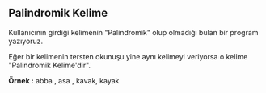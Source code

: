 ## Palindromik Kelime 

Kullanıcının girdiği kelimenin "Palindromik" olup olmadığı bulan bir program yazıyoruz. 

Eğer bir kelimenin tersten okunuşu yine aynı kelimeyi veriyorsa o kelime "Palindromik Kelime'dir". 

**Örnek :** abba , asa , kavak, kayak